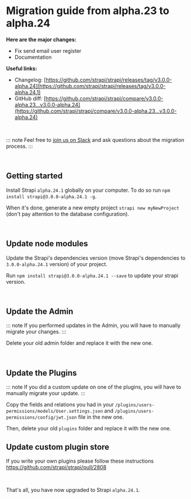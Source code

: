 # Migration guide from alpha.23 to alpha.24

**Here are the major changes:**

- Fix send email user register
- Documentation

**Useful links:**

- Changelog: [https://github.com/strapi/strapi/releases/tag/v3.0.0-alpha.24](https://github.com/strapi/strapi/releases/tag/v3.0.0-alpha.24.1)
- GitHub diff: [https://github.com/strapi/strapi/compare/v3.0.0-alpha.23...v3.0.0-alpha.24](https://github.com/strapi/strapi/compare/v3.0.0-alpha.23...v3.0.0-alpha.24)

<br>

::: note
Feel free to [join us on Slack](http://slack.strapi.io) and ask questions about the migration process.
:::

<br>

## Getting started

Install Strapi `alpha.24.1` globally on your computer. To do so run `npm install strapi@3.0.0-alpha.24.1 -g`.

When it's done, generate a new empty project `strapi new myNewProject` (don't pay attention to the database configuration).

<br>

## Update node modules

Update the Strapi's dependencies version (move Strapi's dependencies to `3.0.0-alpha.24.1` version) of your project.

Run `npm install strapi@3.0.0-alpha.24.1 --save` to update your strapi version.

<br>

## Update the Admin

::: note
If you performed updates in the Admin, you will have to manually migrate your changes.
:::

Delete your old admin folder and replace it with the new one.

<br>

## Update the Plugins

::: note
If you did a custom update on one of the plugins, you will have to manually migrate your update.
:::

Copy the fields and relations you had in your `/plugins/users-permissions/models/User.settings.json` and `/plugins/users-permissions/config/jwt.json` file in the new one.

Then, delete your old `plugins` folder and replace it with the new one.

## Update custom plugin store

If you write your own plugins please follow these instructions https://github.com/strapi/strapi/pull/2808

<br>

That's all, you have now upgraded to Strapi `alpha.24.1`.
